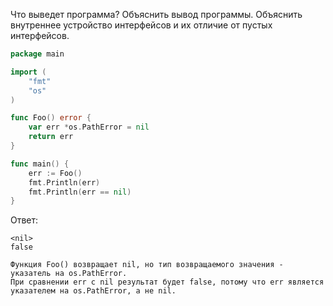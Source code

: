 Что выведет программа? Объяснить вывод программы. Объяснить внутреннее устройство интерфейсов и их отличие от пустых интерфейсов.

```go
package main

import (
	"fmt"
	"os"
)

func Foo() error {
	var err *os.PathError = nil
	return err
}

func main() {
	err := Foo()
	fmt.Println(err)
	fmt.Println(err == nil)
}
```

Ответ:
```
<nil>
false

Функция Foo() возвращает nil, но тип возвращаемого значения - указатель на os.PathError.
При сравнении err с nil результат будет false, потому что err является указателем на os.PathError, а не nil.
```

